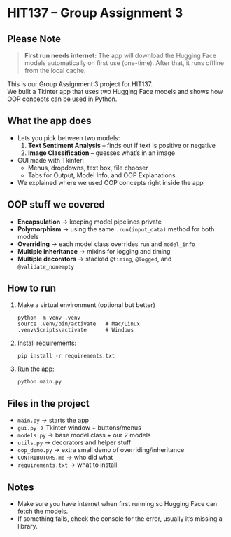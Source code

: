 # HIT137 – Group Assignment 3

## Please Note
> **First run needs internet:** The app will download the Hugging Face models automatically on first use (one-time).
> After that, it runs offline from the local cache.


This is our Group Assignment 3 project for HIT137.  
We built a Tkinter app that uses two Hugging Face models and shows how OOP concepts can be used in Python.

## What the app does
- Lets you pick between two models:
  1. **Text Sentiment Analysis** – finds out if text is positive or negative  
  2. **Image Classification** – guesses what’s in an image  
- GUI made with Tkinter:
  - Menus, dropdowns, text box, file chooser
  - Tabs for Output, Model Info, and OOP Explanations
- We explained where we used OOP concepts right inside the app

## OOP stuff we covered
- **Encapsulation** → keeping model pipelines private
- **Polymorphism** → using the same `.run(input_data)` method for both models
- **Overriding** → each model class overrides `run` and `model_info`
- **Multiple inheritance** → mixins for logging and timing
- **Multiple decorators** → stacked `@timing`, `@logged`, and `@validate_nonempty`

## How to run
1. Make a virtual environment (optional but better)
   ```
   python -m venv .venv
   source .venv/bin/activate   # Mac/Linux
   .venv\Scripts\activate      # Windows
   ```
2. Install requirements:
   ```
   pip install -r requirements.txt
   ```
3. Run the app:
   ```
   python main.py
   ```

## Files in the project
- `main.py` → starts the app
- `gui.py` → Tkinter window + buttons/menus
- `models.py` → base model class + our 2 models
- `utils.py` → decorators and helper stuff
- `oop_demo.py` → extra small demo of overriding/inheritance
- `CONTRIBUTORS.md` → who did what
- `requirements.txt` → what to install

## Notes
- Make sure you have internet when first running so Hugging Face can fetch the models.
- If something fails, check the console for the error, usually it’s missing a library.
